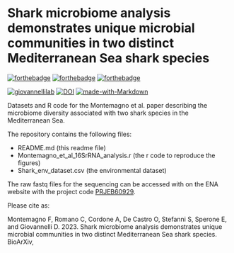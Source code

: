 # Shark microbiome analysis demonstrates unique microbial communities in two distinct Mediterranean Sea shark species

[![forthebadge](https://forthebadge.com/images/badges/cc-by-nd.svg)](https://forthebadge.com)
[![forthebadge](https://forthebadge.com/images/badges/powered-by-coffee.svg)](https://forthebadge.com)
[![forthebadge](https://forthebadge.com/images/badges/built-with-science.svg)](https://forthebadge.com)


[![giovannellilab](https://img.shields.io/badge/BY-Giovannelli_Lab-blue)](http:s//www.donatogiovannelli.com)
[![DOI](https://zenodo.org/badge/595086963.svg)](https://zenodo.org/badge/latestdoi/595086963)
[![made-with-Markdown](https://img.shields.io/badge/Coded%20in-R-red.svg)](https://www.r-project.org/)


Datasets and R code for the Montemagno et al. paper describing the microbiome diversity associated with two shark species in the Mediterranean Sea.

The repository contains the following files:

- README.md (this readme file)
- Montemagno_et_al_16SrRNA_analysis.r (the r code to reproduce the figures)
- Shark_env_dataset.csv (the environmental dataset)

The raw fastq files for the sequencing can be accessed with on the ENA website with the project code [PRJEB60929](https://www.ebi.ac.uk/ena/browser/view/PRJEB60929).


Please cite as:

Montemagno F, Romano C, Cordone A, De Castro O, Stefanni S, Sperone E, and Giovannelli D. 2023. Shark microbiome analysis demonstrates unique microbial communities in two distinct Mediterranean Sea shark species. BioArXiv, 

